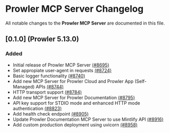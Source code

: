 # Prowler MCP Server Changelog

All notable changes to the **Prowler MCP Server** are documented in this file.

## [0.1.0] (Prowler 5.13.0)

### Added
- Initial release of Prowler MCP Server [(#8695)](https://github.com/prowler-cloud/prowler/pull/8695)
- Set appropiate user-agent in requests [(#8724)](https://github.com/prowler-cloud/prowler/pull/8724)
- Basic logger functionality [(#8740)](https://github.com/prowler-cloud/prowler/pull/8740)
- Add new MCP Server for Prowler Cloud and Prowler App (Self-Managed) APIs [(#8744)](https://github.com/prowler-cloud/prowler/pull/8744)
- HTTP transport support [(#8784)](https://github.com/prowler-cloud/prowler/pull/8784)
- Add new MCP Server for Prowler Documentation [(#8795)](https://github.com/prowler-cloud/prowler/pull/8795)
- API key support for STDIO mode and enhanced HTTP mode authentication [(#8823)](https://github.com/prowler-cloud/prowler/pull/8823)
- Add health check endpoint [(#8905)](https://github.com/prowler-cloud/prowler/pull/8905)
- Update Prowler Documentation MCP Server to use Mintlify API [(#8916)](https://github.com/prowler-cloud/prowler/pull/8916)
- Add custom production deployment using uvicorn [(#8958)](https://github.com/prowler-cloud/prowler/pull/8958)
